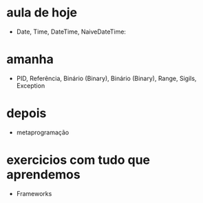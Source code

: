 # aula de hoje
- Date, Time, DateTime, NaiveDateTime:
# amanha
- PID, Referência, Binário (Binary), Binário (Binary), Range, Sigils, Exception
# depois
- metaprogramação
# exercicios com tudo que aprendemos
- Frameworks